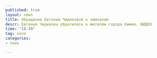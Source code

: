```yaml
---
published: true
layout: news
title: Обращение Евгении Чириковой к химчанам
descr: Евгения Чирикова обратилась к жителям города Химки. ВИДЕО
time: "18:30"
tag: none
categories:
- news

---
```


<object width="420" height="315"><param name="movie" value="http://www.youtube.com/v/YSZp8aLl13g?version=3&amp;hl=ru_RU"></param><param name="allowFullScreen" value="true"></param><param name="allowscriptaccess" value="always"></param><embed src="http://www.youtube.com/v/YSZp8aLl13g?version=3&amp;hl=ru_RU" type="application/x-shockwave-flash" width="420" height="315" allowscriptaccess="always" allowfullscreen="true"></embed></object>